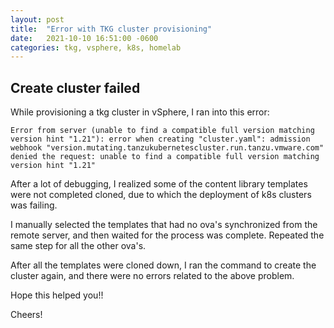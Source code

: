 ```yaml
---
layout: post
title:  "Error with TKG cluster provisioning"
date:   2021-10-10 16:51:00 -0600
categories: tkg, vsphere, k8s, homelab
---
```


## Create cluster failed

While provisioning a tkg cluster in vSphere, I ran into this error:

```
Error from server (unable to find a compatible full version matching version hint "1.21"): error when creating "cluster.yaml": admission webhook "version.mutating.tanzukubernetescluster.run.tanzu.vmware.com" denied the request: unable to find a compatible full version matching version hint "1.21"
```

After a lot of debugging, I realized some of the content library templates were not completed cloned, due to which the deployment of k8s clusters was failing.

I manually selected the templates that had no ova's synchronized from the remote server, and then waited for the process was complete. Repeated the same step for all the other ova's.

After all the templates were cloned down, I ran the command to create the cluster again, and there were no errors related to the above problem.

Hope this helped you!!

Cheers!